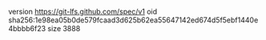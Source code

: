 version https://git-lfs.github.com/spec/v1
oid sha256:1e98ea05b0de579fcaad3d625b62ea55647142ed674d5f5ebf1440e4bbbb6f23
size 3888
